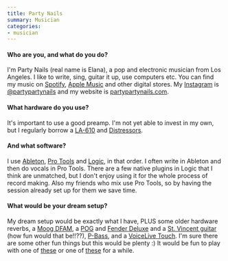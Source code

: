 ```yaml
---
title: Party Nails
summary: Musician
categories:
- musician
---
```


#### Who are you, and what do you do?

I'm Party Nails (real name is Elana), a pop and electronic musician from Los Angeles. I like to write, sing, guitar it up, use computers etc. You can find my music on [Spotify][], [Apple Music][apple-music] and other digital stores. My [Instagram][] is [@partypartynails](https://www.instagram.com/partypartynails/ "The Party Nails Instagram account.") and my website is [partypartynails.com](https://www.partypartynails.com/ "The official Party Nails website.").

#### What hardware do you use?

It's important to use a good preamp. I'm not yet able to invest in my own, but I regularly borrow a [LA-610][la-610-mkii] and [Distressors][distressor]. 

#### And what software?

I use [Ableton][live], [Pro Tools][pro-tools] and [Logic][], in that order. I often write in Ableton and then do vocals in Pro Tools. There are a few native plugins in Logic that I think are unmatched, but I don't enjoy using it for the whole process of record making. Also my friends who mix use Pro Tools, so by having the session already set up for them we save time.

#### What would be your dream setup?

My dream setup would be exactly what I have, PLUS some older hardware reverbs, a [Moog DFAM][dfam], a [POG][] and [Fender Deluxe][deluxe] and a [St. Vincent guitar][st-vincent] (how fun would that be!!??), [P-Bass][precision-bass], and a [VoiceLive Touch][voicelive-touch-2]. I'm sure there are some other fun things but this would be plenty :) It would be fun to play with one of [these][monomachine-sfx-60] or one of [these][machinedrum-sps-1] for a while.

[deluxe]: https://en.wikipedia.org/wiki/Fender_Deluxe_Amp "A guitar amp."
[dfam]: https://www.moogmusic.com/products/dfam-drummer-another-mother "A drum synth."
[distressor]: http://www.empiricallabs.com/distressor.html "A studio compressor."
[la-610-mkii]: https://www.uaudio.com/hardware/la-610-mkii.html "A studio compressor."
[logic]: https://www.saleae.com/logic/ "A hardware debugger."
[machinedrum-sps-1]: http://www.vintagesynth.com/misc/machinedrum.php "A drum machine."
[monomachine-sfx-60]: https://en.wikipedia.org/wiki/Elektron_Monomachine "A synth."
[pog]: https://www.ehx.com/products/pog "A polyphonic octave generator."
[precision-bass]: http://www.fender.com/products/search.php?section=basses&bodyShape=Precision+Bass® "A bass guitar."
[st-vincent]: https://www.music-man.com/instruments/guitars/st-vincent "An electric guitar."
[voicelive-touch-2]: http://www.tc-helicon.com/en/products/voicelive-touch-2/ "An live voice effects audio device."
[apple-music]: https://apple.com/apple-music/ "A music streaming service."
[instagram]: https://www.instagram.com/ "A photo sharing service."
[live]: https://www.ableton.com/en/live/ "Musical creation software."
[pro-tools]: https://www.avid.com/US/products/Pro-Tools-8-Software "Audio editing and processing software."
[spotify]: https://www.spotify.com/us/ "A music streaming service."
